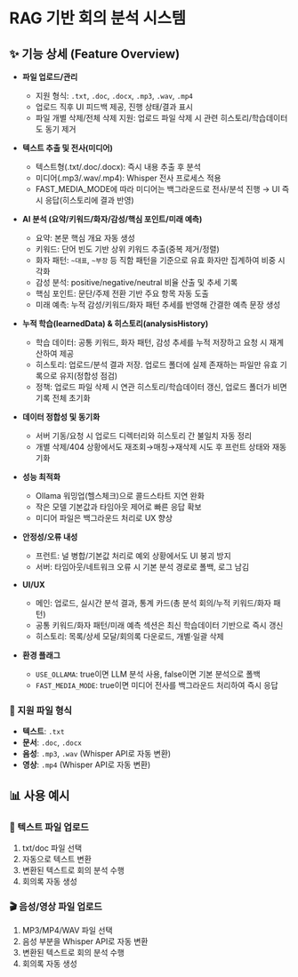 # RAG 기반 회의 분석 시스템

## ✨ 기능 상세 (Feature Overview)

- **파일 업로드/관리**
  - 지원 형식: `.txt`, `.doc`, `.docx`, `.mp3`, `.wav`, `.mp4`
  - 업로드 직후 UI 피드백 제공, 진행 상태/결과 표시
  - 파일 개별 삭제/전체 삭제 지원: 업로드 파일 삭제 시 관련 히스토리/학습데이터도 동기 제거

- **텍스트 추출 및 전사(미디어)**
  - 텍스트형(.txt/.doc/.docx): 즉시 내용 추출 후 분석
  - 미디어(.mp3/.wav/.mp4): Whisper 전사 프로세스 적용
  - FAST_MEDIA_MODE에 따라 미디어는 백그라운드로 전사/분석 진행 → UI 즉시 응답(히스토리에 결과 반영)

- **AI 분석 (요약/키워드/화자/감성/핵심 포인트/미래 예측)**
  - 요약: 본문 핵심 개요 자동 생성
  - 키워드: 단어 빈도 기반 상위 키워드 추출(중복 제거/정렬)
  - 화자 패턴: `~대표`, `~부장` 등 직함 패턴을 기준으로 유효 화자만 집계하여 비중 시각화
  - 감성 분석: positive/negative/neutral 비율 산출 및 추세 기록
  - 핵심 포인트: 문단/주제 전환 기반 주요 항목 자동 도출
  - 미래 예측: 누적 감성/키워드/화자 패턴 추세를 반영해 간결한 예측 문장 생성

- **누적 학습(learnedData) & 히스토리(analysisHistory)**
  - 학습 데이터: 공통 키워드, 화자 패턴, 감성 추세를 누적 저장하고 요청 시 재계산하여 제공
  - 히스토리: 업로드/분석 결과 저장. 업로드 폴더에 실제 존재하는 파일만 유효 기록으로 유지(정합성 점검)
  - 정책: 업로드 파일 삭제 시 연관 히스토리/학습데이터 갱신, 업로드 폴더가 비면 기록 전체 초기화

- **데이터 정합성 및 동기화**
  - 서버 기동/요청 시 업로드 디렉터리와 히스토리 간 불일치 자동 정리
  - 개별 삭제/404 상황에서도 재조회→매칭→재삭제 시도 후 프런트 상태와 재동기화

- **성능 최적화**
  - Ollama 워밍업(헬스체크)으로 콜드스타트 지연 완화
  - 작은 모델 기본값과 타임아웃 제어로 빠른 응답 확보
  - 미디어 파일은 백그라운드 처리로 UX 향상

- **안정성/오류 내성**
  - 프런트: 널 병합/기본값 처리로 예외 상황에서도 UI 붕괴 방지
  - 서버: 타임아웃/네트워크 오류 시 기본 분석 경로로 폴백, 로그 남김

- **UI/UX**
  - 메인: 업로드, 실시간 분석 결과, 통계 카드(총 분석 회의/누적 키워드/화자 패턴)
  - 공통 키워드/화자 패턴/미래 예측 섹션은 최신 학습데이터 기반으로 즉시 갱신
  - 히스토리: 목록/상세 모달/회의록 다운로드, 개별·일괄 삭제

- **환경 플래그**
  - `USE_OLLAMA`: true이면 LLM 분석 사용, false이면 기본 분석으로 폴백
  - `FAST_MEDIA_MODE`: true이면 미디어 전사를 백그라운드 처리하여 즉시 응답

### 📁 지원 파일 형식
- **텍스트**: `.txt`
- **문서**: `.doc`, `.docx`
- **음성**: `.mp3`, `.wav` (Whisper API로 자동 변환)
- **영상**: `.mp4` (Whisper API로 자동 변환)

## 📊 사용 예시

### 🎵 텍스트 파일 업로드
1. txt/doc 파일 선택
2. 자동으로 텍스트 변환
3. 변환된 텍스트로 회의 분석 수행
4. 회의록 자동 생성

### 🎬 음성/영상 파일 업로드
1. MP3/MP4/WAV 파일 선택
2. 음성 부분을 Whisper API로 자동 변환
3. 변환된 텍스트로 회의 분석 수행
4. 회의록 자동 생성

